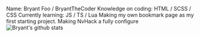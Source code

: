 Name: Bryant Foo / BryantTheCoder
Knowledge on coding: HTML / SCSS / CSS
Currently learning: JS / TS / Lua
Making my own bookmark page as my first starting project. Making NvHack a fully configure 
![Bryant's github stats](https://github-readme-stats.vercel.app/api?username=bryant-the-coder)
